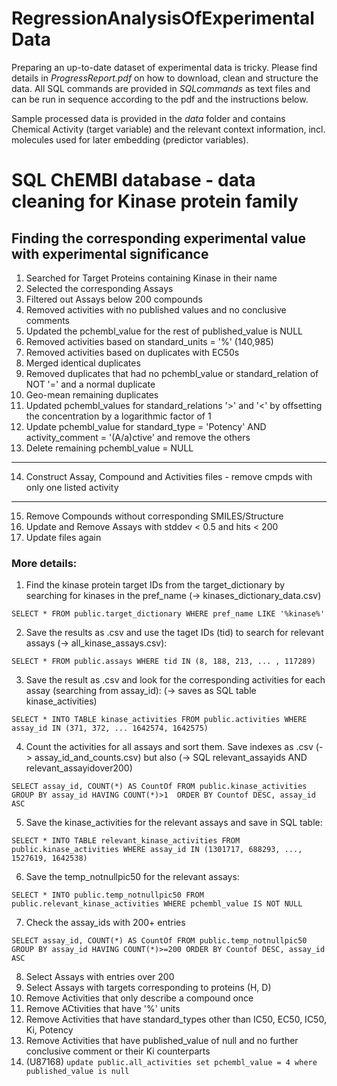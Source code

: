 # RegressionAnalysisOfExperimentalData

Preparing an up-to-date dataset of experimental data is tricky. Please find details in *ProgressReport.pdf* on how to download, clean and structure the data. All SQL commands are provided in *SQLcommands* as text files and can be run in sequence according to the pdf and the instructions below.

Sample processed data is provided in the *data* folder and contains Chemical Activity (target variable) and the relevant context information, incl. molecules used for later embedding (predictor variables).


# SQL ChEMBl database - data cleaning for Kinase protein family

## Finding the corresponding experimental value with experimental significance
1. Searched for Target Proteins containing Kinase in their name
2. Selected the corresponding Assays
3. Filtered out Assays below 200 compounds
4. Removed activities with no published values and no conclusive comments
5. Updated the pchembl_value for the rest of published_value is NULL
6. Removed activities based on standard_units = '%' (140,985)
7. Removed activities based on duplicates with EC50s
8. Merged identical duplicates
9. Removed duplicates that had no pchembl_value or standard_relation of NOT '=' and a normal duplicate
10. Geo-mean remaining duplicates
11. Updated pchembl_values for standard_relations '>' and '<' by offsetting the concentration by a logarithmic factor of 1
12. Update pchembl_value for standard_type = 'Potency' AND activity_comment = '(A/a)ctive' and remove the others
13. Delete remaining pchembl_value = NULL
----------------------------------------
14. Construct Assay, Compound and Activities files - remove cmpds with only one listed activity
----------------------------------------
15. Remove Compounds without corresponding SMILES/Structure 
16. Update and Remove Assays with stddev < 0.5 and hits < 200
17. Update files again

### More details:
1. Find the kinase protein target IDs from the target_dictionary by searching for kinases in the pref_name (-> kinases_dictionary_data.csv)

`SELECT * FROM public.target_dictionary
WHERE pref_name LIKE '%kinase%'`

2. Save the results as .csv and use the taget IDs (tid) to search for relevant assays (-> all_kinase_assays.csv): 

`SELECT * FROM public.assays
WHERE tid IN (8, 188, 213, ... , 117289)`

3. Save the result as .csv and look for the corresponding activities for each assay (searching from assay_id):
(-> saves as SQL table kinase_activities)

`SELECT * INTO TABLE kinase_activities FROM public.activities
WHERE assay_id IN (371, 372, ... 1642574, 1642575)`

4. Count the activities for all assays and sort them. Save indexes as .csv (-> assay_id_and_counts.csv) but also
(-> SQL relevant_assayids AND relevant_assayidover200)

`SELECT assay_id, COUNT(*) AS CountOf FROM public.kinase_activities
GROUP BY assay_id HAVING COUNT(*)>1 
ORDER BY Countof DESC, assay_id ASC`

5. Save the kinase_activities for the relevant assays and save in SQL table:

`SELECT * INTO TABLE relevant_kinase_activities FROM public.kinase_activities
WHERE assay_id IN (1301717, 688293, ..., 1527619, 1642538)`

6. Save the temp_notnullpic50 for the relevant assays:

`SELECT * INTO public.temp_notnullpic50 FROM public.relevant_kinase_activities
WHERE pchembl_value IS NOT NULL`

7. Check the assay_ids with 200+ entries

`SELECT assay_id, COUNT(*) AS CountOf FROM public.temp_notnullpic50
GROUP BY assay_id HAVING COUNT(*)>=200
ORDER BY Countof DESC, assay_id ASC`

8. Select Assays with entries over 200
9. Select Assays with targets corresponding to proteins (H, D)
10. Remove Activities that only describe a compound once
11. Remove ACtivities that have '%' units
12. Remove Activities that have standard_types other than IC50, EC50, IC50, Ki, Potency
13. Remove Activities that have published_value of null and no further conclusive comment or their Ki counterparts
14. (U87168)
`update public.all_activities
set pchembl_value = 4 where published_value is null`
